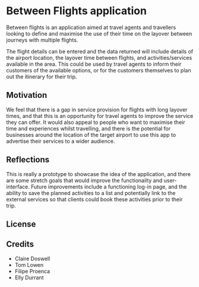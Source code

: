 # Between Flights application

Between flights is an application aimed at travel agents and travellers looking to define and maximise the use of their time on the layover between journeys with multiple flights.

The flight details can be entered and the data returned will include details of the airport location, the layover time between flights, and activities/services available in the area. This could be used by travel agents to inform their customers of the available options, or for the customers themselves to plan out the itinerary for their trip.

## Motivation

We feel that there is a gap in service provision for flights with long layover times, and that this is an opportunity for travel agents to improve the service they can offer. It would also appeal to people who want to maximise their time and experiences whilst travelling, and there is the potential for businesses around the location of the target airport to use this app to advertise their services to a wider audience.

## Reflections

This is really a prototype to showcase the idea of the application, and there are some stretch goals that would improve the functionailty and user-interface. Future improvements include a functioning log-in page, and the ability to save the planned activities to a list and potentially link to the external services so that clients could book these activities prior to their trip.

## License

## Credits
 * Claire Doswell
 * Tom Lowen
 * Filipe Proenca
 * Elly Durrant

